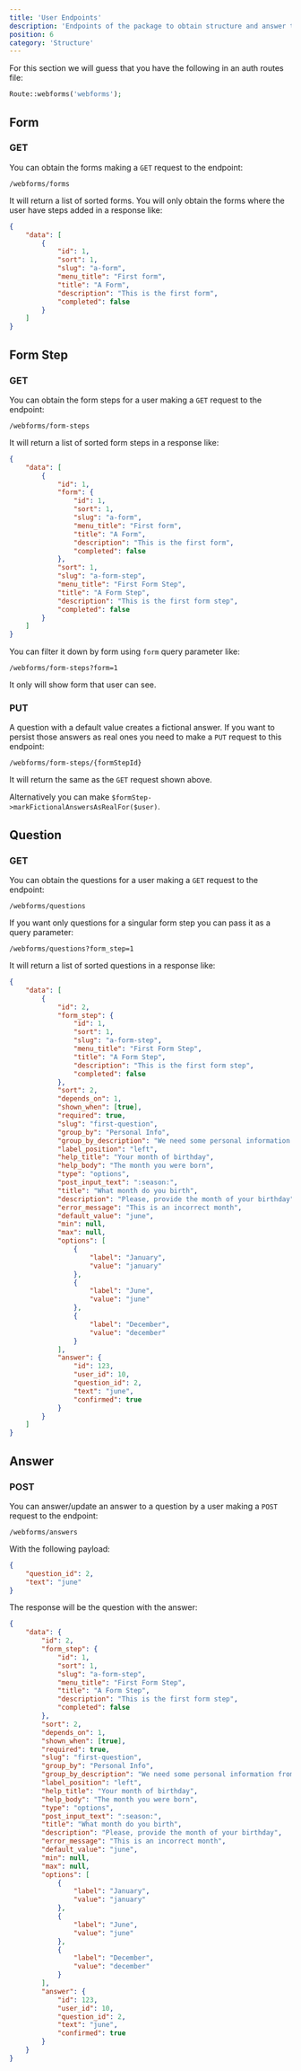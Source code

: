 ```yaml
---
title: 'User Endpoints'
description: 'Endpoints of the package to obtain structure and answer the questions'
position: 6
category: 'Structure'
---
```


For this section we will guess that you have the following in an auth routes file:

```php
Route::webforms('webforms');
```

## Form

### GET

You can obtain the forms making a `GET` request to the endpoint:

`/webforms/forms`

It will return a list of sorted forms. You will only obtain the forms where the user have steps added in a response like:

```json
{
    "data": [
        {
            "id": 1,
            "sort": 1,
            "slug": "a-form",
            "menu_title": "First form",
            "title": "A Form",
            "description": "This is the first form",
            "completed": false
        }
    ]
}
```

## Form Step

### GET

You can obtain the form steps for a user making a `GET` request to the endpoint:

`/webforms/form-steps`

It will return a list of sorted form steps in a response like:

```json
{
    "data": [
        {
            "id": 1,
            "form": {
                "id": 1,
                "sort": 1,
                "slug": "a-form",
                "menu_title": "First form",
                "title": "A Form",
                "description": "This is the first form",
                "completed": false
            },
            "sort": 1,
            "slug": "a-form-step",
            "menu_title": "First Form Step",
            "title": "A Form Step",
            "description": "This is the first form step",
            "completed": false
        }
    ]
}
```

You can filter it down by form using `form` query parameter like:

`/webforms/form-steps?form=1`

It only will show form that user can see.

### PUT

A question with a default value creates a fictional answer. If you want to persist those answers as real ones you need to make a `PUT` request to this endpoint:

`/webforms/form-steps/{formStepId}`

It will return the same as the `GET` request shown above.

Alternatively you can make `$formStep->markFictionalAnswersAsRealFor($user)`.

## Question

### GET

You can obtain the questions for a user making a `GET` request to the endpoint:

`/webforms/questions`

If you want only questions for a singular form step you can pass it as a query parameter:

`/webforms/questions?form_step=1`

It will return a list of sorted questions in a response like:

```json
{
    "data": [
        {
            "id": 2,
            "form_step": {
                "id": 1,
                "sort": 1,
                "slug": "a-form-step",
                "menu_title": "First Form Step",
                "title": "A Form Step",
                "description": "This is the first form step",
                "completed": false
            },
            "sort": 2,
            "depends_on": 1,
            "shown_when": [true],
            "required": true,
            "slug": "first-question",
            "group_by": "Personal Info",
            "group_by_description": "We need some personal information from you",
            "label_position": "left",
            "help_title": "Your month of birthday",
            "help_body": "The month you were born",
            "type": "options",
            "post_input_text": ":season:",
            "title": "What month do you birth",
            "description": "Please, provide the month of your birthday",
            "error_message": "This is an incorrect month",
            "default_value": "june",
            "min": null,
            "max": null,
            "options": [
                {
                    "label": "January",
                    "value": "january"
                },
                {
                    "label": "June",
                    "value": "june"
                },
                {
                    "label": "December",
                    "value": "december"
                }
            ],
            "answer": {
                "id": 123,
                "user_id": 10,
                "question_id": 2,
                "text": "june",
                "confirmed": true
            }
        }
    ]
}
```

## Answer

### POST

You can answer/update an answer to a question by a user making a `POST` request to the endpoint:

`/webforms/answers`

With the following payload:

```json
{
    "question_id": 2,
    "text": "june"
}
```

The response will be the question with the answer:

```json
{
    "data": {
        "id": 2,
        "form_step": {
            "id": 1,
            "sort": 1,
            "slug": "a-form-step",
            "menu_title": "First Form Step",
            "title": "A Form Step",
            "description": "This is the first form step",
            "completed": false
        },
        "sort": 2,
        "depends_on": 1,
        "shown_when": [true],
        "required": true,
        "slug": "first-question",
        "group_by": "Personal Info",
        "group_by_description": "We need some personal information from you",
        "label_position": "left",
        "help_title": "Your month of birthday",
        "help_body": "The month you were born",
        "type": "options",
        "post_input_text": ":season:",
        "title": "What month do you birth",
        "description": "Please, provide the month of your birthday",
        "error_message": "This is an incorrect month",
        "default_value": "june",
        "min": null,
        "max": null,
        "options": [
            {
                "label": "January",
                "value": "january"
            },
            {
                "label": "June",
                "value": "june"
            },
            {
                "label": "December",
                "value": "december"
            }
        ],
        "answer": {
            "id": 123,
            "user_id": 10,
            "question_id": 2,
            "text": "june",
            "confirmed": true
        }
    }
}
```
